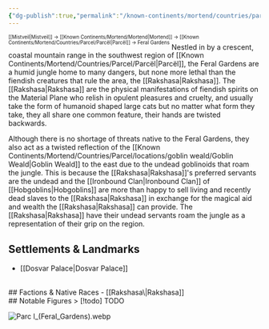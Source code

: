 ```yaml
---
{"dg-publish":true,"permalink":"/known-continents/mortend/countries/parcel/locations/feral-gardens/"}
---
```


<sup><sup>[[Mistveil\|Mistveil]] → [[Known Continents/Mortend/Mortend\|Mortend]] → [[Known Continents/Mortend/Countries/Parcel/Parcël\|Parcël]] → Feral Gardens</sup></sup>
Nestled in by a crescent, coastal mountain range in the southwest region of [[Known Continents/Mortend/Countries/Parcel/Parcël\|Parcël]], the Feral Gardens are a humid jungle home to many dangers, but none more lethal than the fiendish creatures that rule the area, the [[Rakshasa\|Rakshasa]]. The [[Rakshasa\|Rakshasa]] are the physical manifestations of fiendish spirits on the Material Plane who relish in opulent pleasures and cruelty, and usually take the form of humanoid shaped large cats but no matter what form they take, they all share one common feature, their hands are twisted backwards.

Although there is no shortage of threats native to the Feral Gardens, they also act as a twisted reflection of the [[Known Continents/Mortend/Countries/Parcel/locations/goblin weald/Goblin Weald\|Goblin Weald]] to the east due to the undead goblinoids that roam the jungle. This is because the [[Rakshasa\|Rakshasa]]'s preferred servants are the undead and the [[Ironbound Clan\|Ironbound Clan]] of [[Hobgoblins\|Hobgoblins]] are more than happy to sell living and recently dead slaves to the [[Rakshasa\|Rakshasa]] in exchange for the magical aid and wealth the [[Rakshasa\|Rakshasa]] can provide. The [[Rakshasa\|Rakshasa]] have their undead servants roam the jungle as a representation of their grip on the region.

## Settlements & Landmarks
- [[Dosvar Palace\|Dosvar Palace]]
<br>
## Factions & Native Races
- [[Rakshasa\|Rakshasa]]
<br>
## Notable Figures
> [!todo] TODO

![Parc l_(Feral_Gardens).webp](/img/user/Attachments/Parc%20l_(Feral_Gardens).webp)